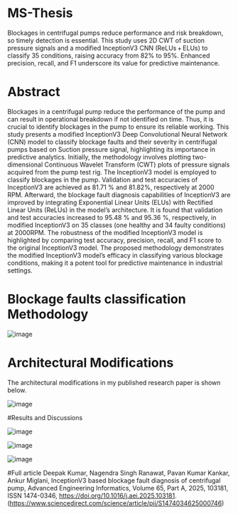 # MS-Thesis
Blockages in centrifugal pumps reduce performance and risk breakdown, so timely detection is essential. This study uses 2D CWT of suction pressure signals and a modified InceptionV3 CNN (ReLUs + ELUs) to classify 35 conditions, raising accuracy from 82% to 95%. Enhanced precision, recall, and F1 underscore its value for predictive maintenance.

# Abstract
Blockages in a centrifugal pump reduce the performance of the pump and can result in operational breakdown if not identified on time. Thus, it is crucial to identify blockages in the pump to ensure its reliable working. This study presents a modified InceptionV3 Deep Convolutional Neural Network (CNN) model to classify blockage faults and their severity in centrifugal pumps based on Suction pressure signal, highlighting its importance in predictive analytics. Initially, the methodology involves plotting two-dimensional Continuous Wavelet Transform (CWT) plots of pressure signals acquired from the pump test rig. The InceptionV3 model is employed to classify blockages in the pump. Validation and test accuracies of InceptionV3 are achieved as 81.71 % and 81.82%, respectively at 2000 RPM. Afterward, the blockage fault diagnosis capabilities of InceptionV3 are improved by integrating Exponential Linear Units (ELUs) with Rectified Linear Units (ReLUs) in the model’s architecture. It is found that validation and test accuracies increased to 95.48 % and 95.36 %, respectively, in modified InceptionV3 on 35 classes (one healthy and 34 faulty conditions) at 2000RPM. The robustness of the modified InceptionV3 model is highlighted by comparing test accuracy, precision, recall, and F1 score to the original InceptionV3 model. The proposed methodology demonstrates the modified InceptionV3 model’s efficacy in classifying various blockage conditions, making it a potent tool for predictive maintenance in industrial settings.

# Blockage faults classification Methodology

![image](https://github.com/user-attachments/assets/e9305d49-d0f1-462e-b421-e7309dc8fe1a)


# Architectural Modifications
The architectural modifications in my published research paper is shown below.

![image](https://github.com/user-attachments/assets/b372e79b-560a-46d9-b77d-1346607859a1)


#Results and Discussions

![image](https://github.com/user-attachments/assets/f631c198-2cfb-4f15-bacd-64b3451edb04)

![image](https://github.com/user-attachments/assets/4a6d7200-eb6f-42fe-b6bf-676641a03e8d)

![image](https://github.com/user-attachments/assets/c55aed27-084d-4d5b-83f7-ed3207d535e2)


#Full article
Deepak Kumar, Nagendra Singh Ranawat, Pavan Kumar Kankar, Ankur Miglani, InceptionV3 based blockage fault diagnosis of centrifugal pump, Advanced Engineering Informatics, Volume 65, Part A, 2025, 103181, ISSN 1474-0346,
https://doi.org/10.1016/j.aei.2025.103181. (https://www.sciencedirect.com/science/article/pii/S1474034625000746)

